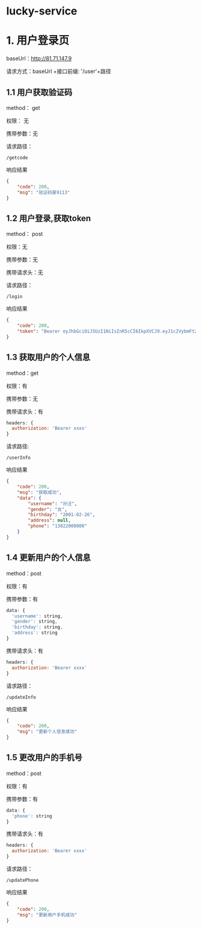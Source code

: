# lucky-service
# 1. 用户登录页

baseUrl：http://81.71.147.9

请求方式：baseUrl +接口前缀: '/user'+路径

## 1.1 用户获取验证码

method： get

权限： 无

携带参数：无

请求路径：

```
/getcode
```

响应结果

```json
{
	"code": 200,
	"msg": "验证码是9113"
}
```



## 1.2 用户登录,获取token

method： post

权限：无

携带参数：无

携带请求头：无

请求路径：

```
/login
```

响应结果

```json
{
	"code": 200,
	"token": "Bearer eyJhbGciOiJSUzI1NiIsInR5cCI6IkpXVCJ9.eyJ1c2VybmFtZSI6IuWtmeaxqiIsImdlbmRlciI6IuWlsyIsImJpcnRoZGF5IjoiMjAwMS0wMi0yNiIsImFkZHJlc3MiOm51bGwsInBob25lIjoiMTM4MjIwMDAwMDAiLCJpYXQiOjE3MDI2MTMwOTksImV4cCI6MTcwMjYxNDg5OX0.FK7eYfr8CiEhg8WK9zzhl1l09uZjuC2kdDu2vpXSJq2TKy1UVhS136rI08S823Io-cBYc4muzHAJSw_4XmrExYsDK6XblAkB9kyBEBhEy4hBBe0x_OekNQJHX89phqabzcG8AJyvMZ487EFMDX_BAcy4YqxJXE_USzrEP75GmbN9aApWzfaqnRVSneIBkmjzabOw9Fsr5i99-djJSM4TXXoEdpslXHxLvP8-U-_u0LLLo_i49If-i9NsqxGxxBx7qQzMAofYW9ja37FxPGnEe16pSXwuUD3w4jFFBeOn7oVdjRVvmlUSq4-gG6t7LFn3tO6QpS6E5JoSncsw6Y9yiA"
}
```



## 1.3 获取用户的个人信息

method：get

权限：有

携带参数：无

携带请求头：有

```js
headers: {
  authorization: 'Bearer xxxx'
}
```

请求路径:

```
/userInfo
```

响应结果

```json
{
	"code": 200,
	"msg": "获取成功",
	"data": {
		"username": "孙汪",
		"gender": "女",
		"birthday": "2001-02-26",
		"address": null,
		"phone": "13822000000"
	}
}
```

## 1.4 更新用户的个人信息

method：post

权限：有

携带参数：有

```js
data: {
  'username': string,
  'gender': string,
  'birthday': string,
  'address': string
}
```

携带请求头：有

```js
headers: {
  authorization: 'Bearer xxxx'
}
```

请求路径：

```
/updateInfo
```

响应结果

```json
{
	"code": 200,
	"msg": "更新个人信息成功"
}
```

## 1.5 更改用户的手机号

method：post

权限：有

携带参数：有

```js
data: {
  'phone': string
}
```

携带请求头：有

```js
headers: {
  authorization: 'Bearer xxxx'
}
```

请求路径：

```
/updatePhone
```

响应结果

```json
{
	"code": 200,
	"msg": "更新用户手机成功"
}
```



